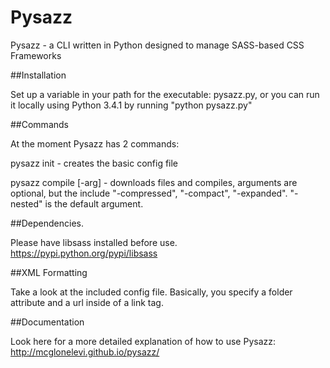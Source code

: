 Pysazz
======

Pysazz - a CLI written in Python designed to manage SASS-based CSS Frameworks

##Installation

Set up a variable in your path for the executable: pysazz.py, or you can run it locally using Python 3.4.1 by running "python pysazz.py"

##Commands

At the moment Pysazz has 2 commands:

pysazz init - creates the basic config file

pysazz compile [-arg] - downloads files and compiles, arguments are optional, but the include "-compressed", "-compact", "-expanded".  "-nested" is the default argument.

##Dependencies.

Please have libsass installed before use.
https://pypi.python.org/pypi/libsass

##XML Formatting

Take a look at the included config file.  Basically, you specify a folder attribute and a url inside of a link tag.

##Documentation

Look here for a more detailed explanation of how to use Pysazz: http://mcglonelevi.github.io/pysazz/
